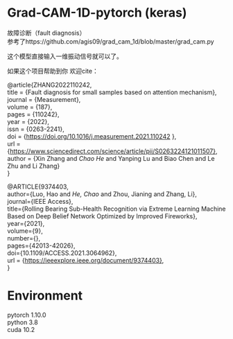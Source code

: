# Grad-CAM-1D-pytorch     (keras)
故障诊断（fault diagnosis）  
参考了https://github.com/agis09/grad_cam_1d/blob/master/grad_cam.py




这个模型直接输入一维振动信号就可以了。


如果这个项目帮助到你 欢迎cite：


@article{ZHANG2022110242,  
title = {Fault diagnosis for small samples based on attention mechanism},  
journal = {Measurement},  
volume = {187},  
pages = {110242},  
year = {2022},  
issn = {0263-2241},  
doi = {https://doi.org/10.1016/j.measurement.2021.110242 },  
url = {https://www.sciencedirect.com/science/article/pii/S0263224121011507},  
author = {Xin Zhang and *Chao He* and Yanping Lu and Biao Chen and Le Zhu and Li Zhang}  
}  
   
@ARTICLE{9374403,  
author={Luo, Hao and *He, Chao* and Zhou, Jianing and Zhang, Li},  
journal={IEEE Access},   
title={Rolling Bearing Sub-Health Recognition via Extreme Learning Machine Based on Deep Belief Network Optimized by Improved Fireworks},   
year={2021},  
volume={9},  
number={},  
pages={42013-42026},  
doi={10.1109/ACCESS.2021.3064962},  
url = {https://ieeexplore.ieee.org/document/9374403},  
}


# Environment

pytorch 1.10.0  
python 3.8  
cuda 10.2  
